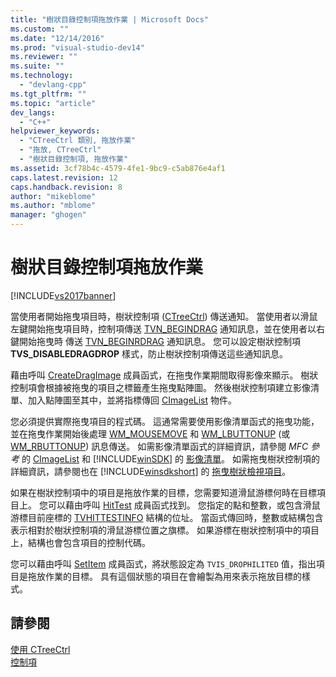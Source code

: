 ```yaml
---
title: "樹狀目錄控制項拖放作業 | Microsoft Docs"
ms.custom: ""
ms.date: "12/14/2016"
ms.prod: "visual-studio-dev14"
ms.reviewer: ""
ms.suite: ""
ms.technology: 
  - "devlang-cpp"
ms.tgt_pltfrm: ""
ms.topic: "article"
dev_langs: 
  - "C++"
helpviewer_keywords: 
  - "CTreeCtrl 類別, 拖放作業"
  - "拖放, CTreeCtrl"
  - "樹狀目錄控制項, 拖放作業"
ms.assetid: 3cf78b4c-4579-4fe1-9bc9-c5ab876e4af1
caps.latest.revision: 12
caps.handback.revision: 8
author: "mikeblome"
ms.author: "mblome"
manager: "ghogen"
---
```

# 樹狀目錄控制項拖放作業
[!INCLUDE[vs2017banner](../assembler/inline/includes/vs2017banner.md)]

當使用者開始拖曳項目時，樹狀控制項 \([CTreeCtrl](../mfc/reference/ctreectrl-class.md)\) 傳送通知。  當使用者以滑鼠左鍵開始拖曳項目時，控制項傳送 [TVN\_BEGINDRAG](http://msdn.microsoft.com/library/windows/desktop/bb773504) 通知訊息，並在使用者以右鍵開始拖曳時 傳送 [TVN\_BEGINRDRAG](http://msdn.microsoft.com/library/windows/desktop/bb773509) 通知訊息。  您可以設定樹狀控制項 **TVS\_DISABLEDRAGDROP** 樣式，防止樹狀控制項傳送這些通知訊息。  
  
 藉由呼叫 [CreateDragImage](../Topic/CTreeCtrl::CreateDragImage.md) 成員函式，在拖曳作業期間取得影像來顯示。  樹狀控制項會根據被拖曳的項目之標籤產生拖曳點陣圖。  然後樹狀控制項建立影像清單、加入點陣圖至其中，並將指標傳回 [CImageList](../mfc/reference/cimagelist-class.md) 物件。  
  
 您必須提供實際拖曳項目的程式碼。  這通常需要使用影像清單函式的拖曳功能，並在拖曳作業開始後處理 [WM\_MOUSEMOVE](http://msdn.microsoft.com/library/windows/desktop/ms645616) 和 [WM\_LBUTTONUP](http://msdn.microsoft.com/library/windows/desktop/ms645608) \(或 [WM\_RBUTTONUP](http://msdn.microsoft.com/library/windows/desktop/ms646243)\) 訊息傳送。  如需影像清單函式的詳細資訊，請參閱 *MFC 參考* 的 [CImageList](../mfc/reference/cimagelist-class.md) 和 [!INCLUDE[winSDK](../atl/includes/winsdk_md.md)] 的 [影像清單](http://msdn.microsoft.com/library/windows/desktop/bb761389)。  如需拖曳樹狀控制項的詳細資訊，請參閱也在 [!INCLUDE[winsdkshort](../atl/reference/includes/winsdkshort_md.md)] 的 [拖曳樹狀檢視項目](http://msdn.microsoft.com/library/windows/desktop/bb760017)。  
  
 如果在樹狀控制項中的項目是拖放作業的目標，您需要知道滑鼠游標何時在目標項目上。  您可以藉由呼叫 [HitTest](../Topic/CTreeCtrl::HitTest.md) 成員函式找到。  您指定的點和整數，或包含滑鼠游標目前座標的 [TVHITTESTINFO](http://msdn.microsoft.com/library/windows/desktop/bb773448) 結構的位址。  當函式傳回時，整數或結構包含表示相對於樹狀控制項的滑鼠游標位置之旗標。  如果游標在樹狀控制項中的項目上，結構也會包含項目的控制代碼。  
  
 您可以藉由呼叫 [SetItem](../Topic/CTreeCtrl::SetItem.md) 成員函式，將狀態設定為 `TVIS_DROPHILITED` 值，指出項目是拖放作業的目標。  具有這個狀態的項目在會繪製為用來表示拖放目標的樣式。  
  
## 請參閱  
 [使用 CTreeCtrl](../mfc/using-ctreectrl.md)   
 [控制項](../mfc/controls-mfc.md)